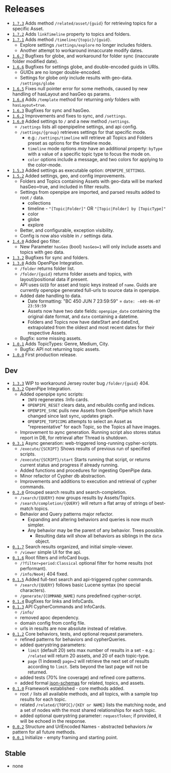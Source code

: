 # Releases
* [`1.7.3`](bsuapi-1.7.3.jar) Adds method `/related/asset/{guid}` for retrieving topics for a specific Asset.
* [`1.7.2`](bsuapi-1.7.2.jar) Adds `linkTimeline` property to topics and folders.
* [`1.7.1`](bsuapi-1.7.1.jar) Adds method `/timeline/{topic}/{guid}`.
   * Explore settings `/settings/explore` no longer includes folders.
   * Another attempt to workaround innaccurate modify dates.
* [`1.6.7`](bsuapi-1.6.7.jar) Bugfixes for globe, and workaround for folder sync (inaccurate folder modified date).
* [`1.6.6`](bsuapi-1.6.6.jar) Bugfixes for settings globe, and double-encoded guids in URIs.
   * GUIDs are no longer double-encoded.
   * Settings for globe *only* include results with geo-data. `/settings/globe`
* [`1.6.5`](bsuapi-1.6.5.jar) Fixes null pointer error for some methods, caused by new handling of hasLayout and hasGeo qs params.
* [`1.6.4`](bsuapi-1.6.4.jar) Adds `/template` method for returning *only* folders with `hasLayout=true`.
* [`1.6.3`](bsuapi-1.6.3.jar) Bugfixes for sync and hasGeo.
* [`1.6.2`](bsuapi-1.6.2.jar) Improvements and fixes to sync, and `/settings`.
* [`1.6.0`](bsuapi-1.6.0.jar) Added settings to `/` and a new method `/settings`.
   * `/settings` lists all openpipeline settings, and api config.
   * `/settings/{group}` retrieves settings for that specific mode.
      * e.g.: `/settings/timeline` will retrieve all Topics and Folders preset as options for the timeline mode. 
      * `timeline` mode options *may* have an additional property: `byType` with a value of a specific topic type to focus the mode on.
      * `color` options include a message, and two colors for applying to the color-mode. 
* [`1.5.3`](bsuapi-1.5.3.jar) Added settings as executable option: `OPENPIPE_SETTINGS`.
* [`1.5.2`](bsuapi-1.5.2.jar) Added settings, geo, and config improvements.
   * Folders and Topics containing Assets with geo-data will be marked hasGeo=true, and included in filter results.
   * Settings from openpipe are imported, and parsed results added to root `/` data.
      * collections
      * timeline - `"[Topic|Folder]"` OR `"[Topic|Folder] by [TopicType]"`
      * color
      * globe
      * explore
   * Better, and configurable, exception visibility.
   * Config is now also visible in `/` settings data.
* [`1.4.0`](bsuapi-1.4.0.jar) Added geo filter. 
   * New Parameter `hasGeo` (bool) `hasGeo=1` will only include assets and topics with geo data.
* [`1.3.2`](bsuapi-1.3.2.jar) Bugfixes for sync and folders.
* [`1.3.0`](bsuapi-1.3.0.jar) Adds OpenPipe Integration.
   * `/folder` returns folder list.
   * `/folder/{guid}` returns folder assets and topics, with layout/positional data if present.
   * API uses `GUID` for asset and topic keys instead of `name`. Guids are currently openpipe generated full-urls to source data in openpipe.
   * Added date handling to data.
      * Date formatting: "BC 450 JUN 7 23:59:59" = `date: -449-06-07 23:59:59` 
      * Assets now have two date fields: `openpipe_date` containing the original date format, and `date` containing a datetime.
      * Folders and Topics now have dateStart and dateEnd, extrapolated from the oldest and most recent dates for their respective Assets.
   * Bugfix: some missing assets.
* [`1.0.1`](bsuapi-1.0.1.jar) Adds TopicTypes: Genre, Medium, City.
   * Bugfix: API not returning topic assets.
* [`1.0.0`](bsuapi-1.0.0.jar) First production release.

## Dev
* [`1.3.3`](bsuapi-1.3.3.jar) WIP to workaround Jersey router bug `/folder/{guid}` 404.
* [`0.3.2`](bsuapi-0.3.2.jar) OpenPipe Integration.
   * Added openpipe sync scripts:
      * `INFO` regenerates :Info cards.
      * `OPENPIPE_RESET` clears data, and rebuilds config and indices.
      * `OPENPIPE_SYNC` pulls new Assets from OpenPipe which have changed since last sync, updates graph.
      * `OPENPIPE_TOPICIMG` attempts to select an Asset as "representative" for each Topic, so the Topics all have images.
   * Improvement to aync generation. Running script also stores status report in DB, for retrieval after Thread is shutdown. 
* [`0.3.1`](bsuapi-0.3.1.jar) Async generation: web-triggered long-running cypher-scripts.
   * `/execute/{SCRIPT}` Shows results of previous run of specified scripts.
   * `/execute/{SCRIPT}/start` Starts running that script, or returns current status and progress if already running.
   * Added functions and procedures for ingesting OpenPipe data.
   * Minor refactor of Cypher db abstraction.
   * Improvements and additions to execution and retrieval of cypher commands.  
* [`0.2.0`](bsuapi-0.2.0.jar) Grouped search results and search-completion.
   * `/search/{QUERY}` now groups results by Assets/Topics.
   * `/search/completion/{QUERY}` will return a flat array of strings of best-match topics.
   * Behavior and Query patterns major refactor.
      * Expanding and altering behaviors and queries is now much simpler.
      * Any behavior may be the parent of any behavior. Trees possible.
          * Resulting data will show all behaviors as siblings in the `data` object. 
* [`0.1.7`](bsuapi-0.1.7.jar) Search results organized, and initial simple-viewer.
   * `/viewer` simple UI for the api.
* [`0.1.6`](bsuapi-0.1.6.jar) Root filters and infoCard bugs.
   * `/?filter=period:Classical` optional filter for home results (not performant).
   * `/info/Neo4j` 404 fixed.
* [`0.1.5`](bsuapi-0.1.5.jar) Added full-text search and api-triggered cypher commands.
   * `/search/{QUERY}` follows basic Lucene syntax (no special characters).
   * `/generate/{COMMAND_NAME}` runs predefined cypher-script.
* [`0.1.4`](bsuapi-0.1.4.jar) Bugfixes for links and InfoCards.
* [`0.1.3`](bsuapi-0.1.3.jar) API CypherCommands and InfoCards.
   * `/info/`
   * removed apoc dependency.
   * domain config from config file.
   * urls in results are now absolute instead of relative.
* [`0.1.2`](bsuapi-0.1.2.jar) Core behaviors, tests, and optional request parameters.
   * refined patterns for behaviors and cypherQueries.
   * added querystring parameters: 
        * `limit` (default 20) sets max number of results in a set - e.g.: `/related` will return 20 assets, and 20 of each topic-type.
        * `page` (1 indexed) `page=2` will retrieve the next set of results according to `limit`. Sets beyond the last page will not be returned.
   * added tests (70% line coverage) and refined core patterns.
   * added formal [json-schemas](http://json-schema.org/draft-07/schema#) for related, topics, and assets.
* [`0.1.0`](bsuapi-0.1.0.jar) Framework established - core methods added.
   * root `/` lists all available methods, and all topics, with a sample top results for each topic.
   * related `/related/{TOPIC}/{KEY or NAME}` lists the matching node, and a set of nodes with the most shared relationships for each topic.
   * added optional querystring parameter: `requestToken`; if provided, it will be echoed in the response. 
* [`0.0.2`](bsuapi-0.0.2.jar) Structure and UrlEncoded Names - abstracted behaviors /w pattern for all future methods.
* [`0.0.1`](bsuapi-0.0.1.jar) Initialize - empty framing and starting point.

## Stable
* none
